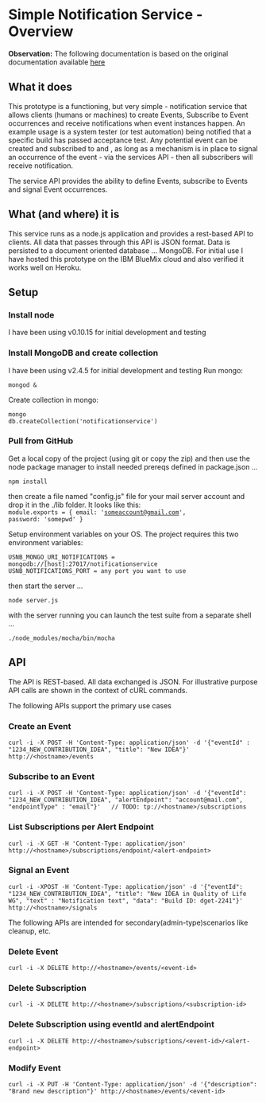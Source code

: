 # Simple Notification Service - Overview

**Observation:** The following documentation is based on the original documentation available [here](https://github.com/kjoewill/notification-service/wiki/Home/)

## What it does

This  prototype is a functioning, but very simple - notification service that allows clients (humans or machines) to create Events, Subscribe to Event occurrences and receive notifications when event instances happen.  An example usage is a system tester (or test automation) being notified that a specific build has passed acceptance test.  Any potential event can be created and subscribed to and , as long as a mechanism is in place to signal an occurrence of the event - via the services API -  then all subscribers will receive notification. 

The service API provides the ability to define Events, subscribe to Events and signal Event occurrences.

## What (and where) it is
This service runs as a node.js application and provides a rest-based API to clients.  All data that passes through this API is JSON format.  Data is persisted to a document oriented database ... MongoDB.  For initial use I have hosted this prototype on the IBM BlueMix cloud and also verified it works well on Heroku. 
## Setup
### Install node  
I have been using v0.10.15 for initial development and testing
### Install MongoDB and create collection
I have been using v2.4.5 for initial development and testing
Run mongo: 
```
mongod &
```

Create collection in mongo: 
```
mongo
db.createCollection('notificationservice')
```

### Pull from GitHub
Get a local copy of the project (using git or copy the zip) and then use the node package manager to install needed prereqs defined in package.json ...
```
npm install
```
then create a file named "config.js" file for your mail server account and drop it in the ./lib folder.  It looks like this:
<code>
module.exports = {
  email: 'someaccount@gmail.com',
  password: 'somepwd'
}
</code>

Setup  environment variables on your OS. The project requires this two environment variables: 

```
USNB_MONGO_URI_NOTIFICATIONS = mongodb://[host]:27017/notificationservice
USNB_NOTIFICATIONS_PORT = any port you want to use 
```

then start the server ...
```
node server.js
```
with the server running you can launch the test suite from a separate shell ...
```
./node_modules/mocha/bin/mocha
```

## API
The API is REST-based. All data exchanged is JSON.  For illustrative purpose API calls are shown in the context of cURL commands.

The following APIs support the primary use cases

### Create an Event
```
curl -i -X POST -H 'Content-Type: application/json' -d '{"eventId" : "1234_NEW_CONTRIBUTION_IDEA", "title": "New IDEA"}' http://<hostname>/events
```

### Subscribe to an Event
```
curl -i -X POST -H 'Content-Type: application/json' -d '{"eventId": "1234_NEW_CONTRIBUTION_IDEA", "alertEndpoint": "account@mail.com", "endpointType" : "email"}'   // TODO: tp://<hostname>/subscriptions
```

### List Subscriptions per Alert Endpoint
```
curl -i -X GET -H 'Content-Type: application/json' http://<hostname>/subscriptions/endpoint/<alert-endpoint>
```

### Signal an Event
```
curl -i -XPOST -H 'Content-Type: application/json' -d '{"eventId": "1234_NEW_CONTRIBUTION_IDEA", "title": "New IDEA in Quality of Life WG", "text" : "Notification text", "data": "Build ID: dget-2241"}' http://<hostname>/signals
```

The following APIs are intended for secondary(admin-type)scenarios like cleanup, etc.
### Delete Event
```
curl -i -X DELETE http://<hostname>/events/<event-id>
```

### Delete Subscription
```
curl -i -X DELETE http://<hostname>/subscriptions/<subscription-id>
```

### Delete Subscription using eventId and alertEndpoint
```
curl -i -X DELETE http://<hostname>/subscriptions/<event-id>/<alert-endpoint>
```

### Modify Event
```
curl -i -X PUT -H 'Content-Type: application/json' -d '{"description": "Brand new description"}' http://<hostname>/events/<event-id>
```
